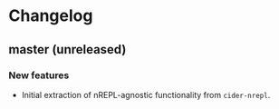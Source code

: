 # Changelog

## master (unreleased)

### New features

* Initial extraction of nREPL-agnostic functionality from `cider-nrepl`.
